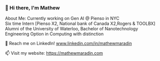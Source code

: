 ### 👋 Hi there, I'm Mathew

About Me:
Currently working on Gen AI @ Pienso in NYC <br>
Six time Intern [Pienso X2, National bank of Canada X2,Rogers & TOOLBX] <br>
Alumni of the University of Waterloo, Bachelor of Nanotechnology Engineering Option in Computing with distinction <br>

💬 Reach me on LinkedIn! www.linkedin.com/in/mathewmaradin

📫 Visit my website: https://mathewmaradin.com
